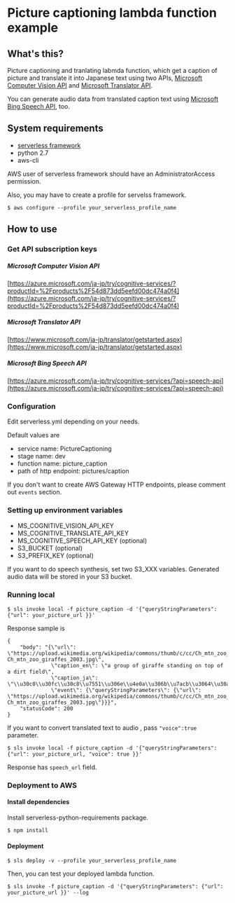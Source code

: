 # Picture captioning lambda function example

## What's this?

Picture captioning and tranlating labmda function, which get a caption of picture and translate it into Japanese text using two APIs, [Microsoft Computer Vision API](https://azure.microsoft.com/ja-jp/services/cognitive-services/computer-vision/) and [Microsoft Translator API](https://www.microsoft.com/ja-jp/translator/translatorapi.aspx).

You can generate audio data from translated caption text using [Microsoft Bing Speech API](https://azure.microsoft.com/ja-jp/services/cognitive-services/speech/), too.

## System requirements

- [serverless framework](https://github.com/serverless/serverless)
- python 2.7
- aws-cli

AWS user of serverless framework should have an AdministratorAccess permission. 

Also, you may have to create a profile for servelss framework.

```
$ aws configure --profile your_serverless_profile_name
```
 
## How to use

### Get API subscription keys

##### Microsoft Computer Vision API

[https://azure.microsoft.com/ja-jp/try/cognitive-services/?productId=%2Fproducts%2F54d873dd5eefd00dc474a0f4](https://azure.microsoft.com/ja-jp/try/cognitive-services/?productId=%2Fproducts%2F54d873dd5eefd00dc474a0f4)

##### Microsoft Translator API

[https://www.microsoft.com/ja-jp/translator/getstarted.aspx](https://www.microsoft.com/ja-jp/translator/getstarted.aspx)

##### Microsoft Bing Speech API

[https://azure.microsoft.com/ja-jp/try/cognitive-services/?api=speech-api](https://azure.microsoft.com/ja-jp/try/cognitive-services/?api=speech-api)

### Configuration

Edit serverless.yml depending on your needs.

Default values are

- service name: PictureCaptioning
- stage name: dev
- function name: picture_caption
- path of http endpoint: pictures/caption

If you don't want to create AWS Gateway HTTP endpoints, please comment out `events` section.


### Setting up environment variables

- MS\_COGNITIVE\_VISION\_API\_KEY
- MS\_COGNITIVE\_TRANSLATE\_API\_KEY
- MS\_COGNITIVE\_SPEECH\_API\_KEY (optional)
- S3\_BUCKET (optional)
- S3\_PREFIX\_KEY (optional)

If you want to do speech synthesis, set two S3\_XXX variables.
Generated audio data will be stored in your S3 bucket.

### Running local

```
$ sls invoke local -f picture_caption -d '{"queryStringParameters": {"url": your_picture_url }}'
```

Response sample is

```
{
    "body": "{\"url\": \"https://upload.wikimedia.org/wikipedia/commons/thumb/c/cc/Ch_mtn_zoo_giraffes_2003.jpg/1200px-Ch_mtn_zoo_giraffes_2003.jpg\", 
              \"caption_en\": \"a group of giraffe standing on top of a dirt field\", 
              \"caption_ja\": \"\\u30c0\\u30fc\\u30c8\\u7551\\u306e\\u4e0a\\u306b\\u7acb\\u3064\\u30ad\\u30ea\\u30f3\\u306e\\u30b0\\u30eb\\u30fc\\u30d7\", 
              \"event\": {\"queryStringParameters\": {\"url\": \"https://upload.wikimedia.org/wikipedia/commons/thumb/c/cc/Ch_mtn_zoo_giraffes_2003.jpg/1200px-Ch_mtn_zoo_giraffes_2003.jpg\"}}}",
    "statusCode": 200
}
```

If you want to convert translated text to audio , pass `"voice":true` parameter.

```
$ sls invoke local -f picture_caption -d '{"queryStringParameters": {"url": your_picture_url, "voice": true }}'
```
Response has `speech_url` field.

### Deployment to AWS

#### Install dependencies

Install serverless-python-requirements package.

```
$ npm install 
```

#### Deployment

```
$ sls deploy -v --profile your_serverless_profile_name
```

Then, you can test your deployed lambda function.

```
$ sls invoke -f picture_caption -d '{"queryStringParameters": {"url": your_picture_url }}' --log
```
